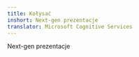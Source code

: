 ```yaml
---
title: Kołysać
inshort: Next-gen prezentacje
translator: Microsoft Cognitive Services
---
```


Next-gen prezentacje


